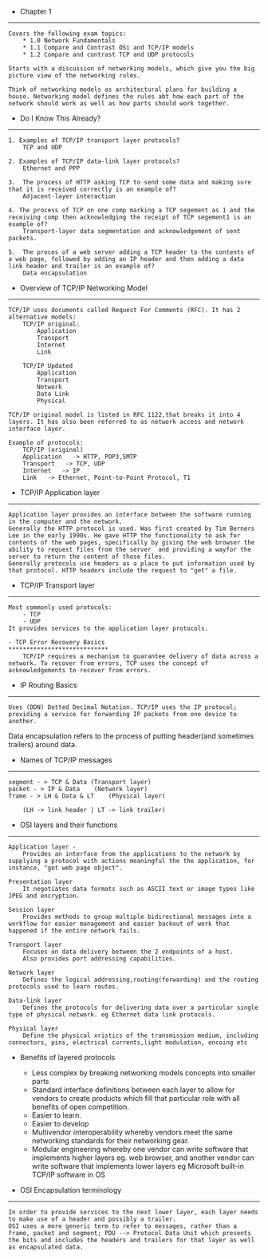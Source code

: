 - Chapter 1
******************
	Covers the following exam topics:
		* 1.0 Network Fundamentals
		* 1.1 Compare and Contrast OSi and TCP/IP models
		* 1.2 Compare and contrast TCP and UDP protocols
		
	Starts with a discussion of networking models, which give you the big picture view of the networking rules.
	
	Think of networking models as architectural plans for building a house. Networking model defines the rules abt how each part of the network should work as well as how parts should work together.
	
- Do I Know This Already?
*************************
	1. Examples of TCP/IP transport layer protocols?
		TCP and UDP
		
	2. Examples of TCP/IP data-link layer protocols?
		Ethernet and PPP
		
	3.  The process of HTTP asking TCP to send some data and making sure that it is received correctly is an example of?
		Adjacent-layer interaction
		
	4. The process of TCP on one comp marking a TCP segement as 1 and the receiving comp then acknowledging the receipt of TCP segement1 is an example of?
		Transport-layer data segmentation and acknowledgement of sent packets.
		
	5.  The proces of a web server adding a TCP header to the contents of a web page, followed by adding an IP header and then adding a data link header and trailer is an example of?
		Data encapsulation
		
		
- Overview of TCP/IP Networking Model
**************************************
	TCP/IP uses documents called Request For Comments (RFC). It has 2 alternative models:
		TCP/IP original:
			Application 
			Transport
			Internet
			Link
			
		TCP/IP Updated
			Application
			Transport
			Network
			Data Link
			Physical
			
	TCP/IP original model is listed in RFC 1122,that breaks it into 4 layers. It has also been referred to as network access and network interface layer.
	
	Example of protocols:
		TCP/IP (original)
		Application   -> HTTP, POP3,SMTP
		Transport   -> TCP, UDP
		Internet   -> IP
		Link   -> Ethernet, Point-to-Point Protocol, T1
		
- TCP/IP Application layer
-----------------------------------
	Application layer provides an interface between the software running in the computer and the network.
	Generally the HTTP protocol is used. Was first created by Tim Berners Lee in the early 1990s. He gave HTTP the functionality to ask for contents of the web pages, specifically by giving the web browser the ability to request files from the server  and providing a wayfor the server to return the content of those files.
	Generally protocols use headers as a place to put information used by that protocol. HTTP headers include the request to "get" a file.


- TCP/IP Transport layer
**************************
	Most commonly used protocols:
		- TCP
		- UDP
	It provides services to the application layer protocols.
	
	- TCP Error Recovery Basics
	****************************
		TCP/IP requires a mechanism to guarantee delivery of data across a network. To recover from errors, TCP uses the concept of acknowledgements to recover from errors.
		
- IP Routing Basics
************************
	Uses (DDN) Dotted Decimal Notation. TCP/IP uses the IP protocol; providing a service for forwarding IP packets from one device to another.
	
 Data encapsulation refers to the process of putting header(and sometimes trailers) around data.
 
- Names of TCP/IP messages
------------------------------
	segment - > TCP & Data (Transport layer)
	packet - > IP & Data 	(Network layer)
	frame - > LH & Data & LT 	(Physical layer)
	
		(LH -> link header | LT -> link trailer)
		
- OSI layers and their functions
-----------------------------------
	Application layer -
		Provides an interface from the applications to the network by supplying a protocol with actions meaningful the the application, for instance, "get web page object".
		
	Presentation layer
		It negotiates data formats such as ASCII text or image types like JPEG and encryption.
		
	Session layer
		Provides methods to group multiple bidirectional messages into a workflow for easier management and easier backout of work that happened if the entire network fails.
		
	Transport layer
		Focuses on data delivery between the 2 endpoints of a host.
		Also provides port addressing capabilities.
		
	Network layer
		Defines the logical addressing,routing(forwarding) and the routing protocols used to learn routes.
		
	Data-link layer
		Defines the protocols for delivering data over a particular single type of physical network. eg Ethernet data link protocols.
		
	Physical layer
		Define the physical xristics of the transmission medium, including connectors, pins, electrical currents,light modulation, encoing etc
		

- Benefits of layered protocols
	* Less complex by breaking networking models concepts into smaller parts
	* Standard interface definitions between each layer to allow for vendors to create products which fill that particular role with all benefits of open competition.
	* Easier to learn.
	* Easier to develop
	* Multivendor interoperability whereby vendors meet the same networking standards for their networking gear.
	* Modular engineering whereby one vendor can write software that implements higher layers eg. web browser, and another vendor can write software that implements lower layers eg Microsoft built-in TCP/IP software in OS
	
- OSI Encapsulation terminology
********************************
	In order to provide services to the next lower layer, each layer needs to make use of a header and possibly a trailer.
	OSI uses a more generic term to refer to messages, rather than a frame, packet and segment; PDU --> Protocol Data Unit which presents the bits and includes the headers and trailers for that layer as well as encapsulated data.
